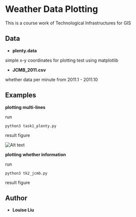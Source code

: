 # Weather Data Plotting

This is a course work of Technological Infrastructures for GIS

## Data

* **plenty.data**

simple x-y coordinates for plotting test using matplotlib


* **JCMB_2011.csv**

whether data per minute from 2011.1 - 2011.10


## Examples

**plotting multi-lines**

run

```
python3 task1_plenty.py
```


result figure

![Alt text](./rst_figs/multi_line.jpg?raw=true)

**plotting whether information**

run

```
python3 tk2_jcmb.py
```

result figure


## Author

* **Louise Liu**
